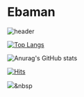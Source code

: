 # Ebaman

![header](https://capsule-render.vercel.app/api?type=waving&color=auto&height=250&section=header&text=Seungmin%20Park&fontSize=90)

[![Top Langs](https://github-readme-stats.vercel.app/api/top-langs/?username=smpark0213&layout=compact)](https://github.com/smpark0213/Park-Seung-min)


![Anurag's GitHub stats](https://github-readme-stats.vercel.app/api?username=smpark0213&show_icons=true&theme=radical&count_private=true&include_all_commits=ture&show_icons)


[![Hits](https://hits.seeyoufarm.com/api/count/incr/badge.svg?url=https%3A%2F%2Fgithub.com%2Fsmpark0213%2Fhit-counter&count_bg=%239200FF&title_bg=%2300E7FF&icon=&icon_color=%23F30000&title=Hits&edge_flat=false)](https://hits.seeyoufarm.com)


<img src="https://img.shields.io/badge/C%20Language-FF0000?style=flat-square&logo=C&logoColor=white"/></a>&nbsp 


